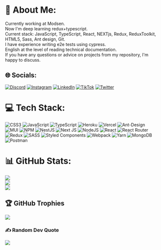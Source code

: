 # 💫 About Me:

Currently working at Modsen.<br>Now I'm deep learning redux+typescript. <br>Current stack: JavaScript, TypeScript, React, NEXTjs, Redux, ReduxToolkit, HTML5, Sass, Ant design, Git. <br>I have experience writing e2e tests using cypress. <br>English at the level of reading technical documentation. <br>If you have any questions or advice on projects from my repository, I'm happy to discuss.

## 🌐 Socials:


[![Discord](https://img.shields.io/badge/Discord-%237289DA.svg?logo=discord&logoColor=white)](https://discord.gg/BirmiiiYo#0976) [![Instagram](https://img.shields.io/badge/Instagram-%23E4405F.svg?logo=Instagram&logoColor=white)](https://instagram.com/@birmiiiyo) [![LinkedIn](https://img.shields.io/badge/LinkedIn-%230077B5.svg?logo=linkedin&logoColor=white)]([https://www.linkedin.com/in/artsiom-auramenka-291a9b249/](https://www.linkedin.com/in/artsiom-auramenka-291a9b249/)) [![TikTok](https://img.shields.io/badge/TikTok-%23000000.svg?logo=TikTok&logoColor=white)](https://tiktok.com/@BirmiYO) [![Twitter](https://img.shields.io/badge/Twitter-%231DA1F2.svg?logo=Twitter&logoColor=white)](https://twitter.com/@RabSvoegoMozga)

# 💻 Tech Stack:

![CSS3](https://img.shields.io/badge/css3-%231572B6.svg?style=plastic&logo=css3&logoColor=white) ![JavaScript](https://img.shields.io/badge/javascript-%23323330.svg?style=plastic&logo=javascript&logoColor=%23F7DF1E) ![TypeScript](https://img.shields.io/badge/typescript-%23007ACC.svg?style=plastic&logo=typescript&logoColor=white) ![Heroku](https://img.shields.io/badge/heroku-%23430098.svg?style=plastic&logo=heroku&logoColor=white) ![Vercel](https://img.shields.io/badge/vercel-%23000000.svg?style=plastic&logo=vercel&logoColor=white) ![Ant-Design](https://img.shields.io/badge/-AntDesign-%230170FE?style=plastic&logo=ant-design&logoColor=white) ![MUI](https://img.shields.io/badge/MUI-%230081CB.svg?style=plastic&logo=material-ui&logoColor=white) ![NPM](https://img.shields.io/badge/NPM-%23000000.svg?style=plastic&logo=npm&logoColor=white) ![NestJS](https://img.shields.io/badge/nestjs-%23E0234E.svg?style=plastic&logo=nestjs&logoColor=white) ![Next JS](https://img.shields.io/badge/Next-black?style=plastic&logo=next.js&logoColor=white) ![NodeJS](https://img.shields.io/badge/node.js-6DA55F?style=plastic&logo=node.js&logoColor=white) ![React](https://img.shields.io/badge/react-%2320232a.svg?style=plastic&logo=react&logoColor=%2361DAFB) ![React Router](https://img.shields.io/badge/React_Router-CA4245?style=plastic&logo=react-router&logoColor=white) ![Redux](https://img.shields.io/badge/redux-%23593d88.svg?style=plastic&logo=redux&logoColor=white) ![SASS](https://img.shields.io/badge/SASS-hotpink.svg?style=plastic&logo=SASS&logoColor=white) ![Styled Components](https://img.shields.io/badge/styled--components-DB7093?style=plastic&logo=styled-components&logoColor=white) ![Webpack](https://img.shields.io/badge/webpack-%238DD6F9.svg?style=plastic&logo=webpack&logoColor=black) ![Yarn](https://img.shields.io/badge/yarn-%232C8EBB.svg?style=plastic&logo=yarn&logoColor=white) ![MongoDB](https://img.shields.io/badge/MongoDB-%234ea94b.svg?style=plastic&logo=mongodb&logoColor=white) ![Postman](https://img.shields.io/badge/Postman-FF6C37?style=plastic&logo=postman&logoColor=white)

# 📊 GitHub Stats:

![](https://github-readme-stats.vercel.app/api?username=BirmiiiYo&theme=radical&hide_border=false&include_all_commits=false&count_private=true)<br/>
![](https://github-readme-streak-stats.herokuapp.com/?user=BirmiiiYo&theme=radical&hide_border=false)<br/>
![](https://github-readme-stats.vercel.app/api/top-langs/?username=BirmiiiYo&theme=radical&hide_border=false&include_all_commits=false&count_private=true&layout=compact)

## 🏆 GitHub Trophies

![](https://github-profile-trophy.vercel.app/?username=BirmiiiYo&theme=discord&no-frame=true&no-bg=false&margin-w=4)


### ✍️ Random Dev Quote

![](https://quotes-github-readme.vercel.app/api?type=horizontal&theme=merko)

<!-- Proudly created with GPRM ( https://gprm.itsvg.in ) -->
